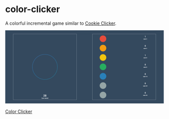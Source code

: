 # color-clicker

A colorful incremental game similar to [Cookie Clicker](http://orteil.dashnet.org/cookieclicker/).

<p align="center">
  <img src="img/screenshot.png" />
</p>

[Color Clicker](https://davidherszenhaut.github.io/color-clicker/)
